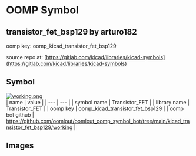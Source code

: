 # OOMP Symbol  
## transistor_fet_bsp129  by arturo182  
  
oomp key: oomp_kicad_transistor_fet_bsp129  
  
source repo at: [https://gitlab.com/kicad/libraries/kicad-symbols](https://gitlab.com/kicad/libraries/kicad-symbols)  
## Symbol  
  
[![working.png](working_600.png)](working.png)  
| name | value | 
| --- | --- | 
| symbol name | Transistor_FET | 
| library name | Transistor_FET | 
| oomp key | oomp_kicad_transistor_fet_bsp129 | 
| oomp bot github | https://github.com/oomlout/oomlout_oomp_symbol_bot/tree/main/kicad_transistor_fet_bsp129/working | 
## Images  
